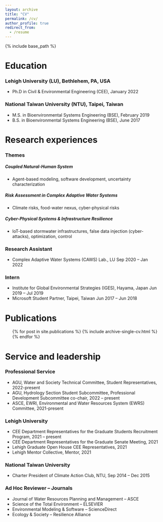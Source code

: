 ```yaml
---
layout: archive
title: "CV"
permalink: /cv/
author_profile: true
redirect_from:
  - /resume
---
```


{% include base_path %}

Education
======
### Lehigh University (LU), Bethlehem, PA, USA
* Ph.D in Civil & Environmental Engineering (CEE), January 2022

### National Taiwan University (NTU), Taipei, Taiwan
* M.S. in Bioenvironmental Systems Engineering (BSE), February 2019 
* B.S. in Bioenvironmental Systems Engineering (BSE), June 2017

Research experiences  
======                                                    
### Themes

##### Coupled Natural-Human System
* Agent-based modeling, software development, uncertainty characterization

##### Risk Assessment in Complex Adaptive Water Systems
* Climate risks, food-water nexus, cyber-physical risks

##### Cyber-Physical Systems & Infrastructure Resilience
* IoT-based stormwater infrastructures, false data injection (cyber-attacks), optimization, control

### Research Assistant    
* Complex Adaptive Water Systems (CAWS) Lab., LU  Sep 2020 – Jan 2022

### Intern      
* Institute for Global Environmental Strategies (IGES), Hayama, Japan   Jun 2019 – Jul 2019
* Microsoft Student Partner, Taipei, Taiwan Jun 2017 – Jun 2018


Publications
======
  <ul>{% for post in site.publications %}
    {% include archive-single-cv.html %}
  {% endfor %}</ul>

<!---
Talks
======
  <ul>{% for post in site.talks %}
    {% include archive-single-talk-cv.html %}
  {% endfor %}</ul>
  
Teaching
======
  <ul>{% for post in site.teaching %}
    {% include archive-single-cv.html %}
  {% endfor %}</ul>
-->

Service and leadership
======
### Professional Service
* AGU, Water and Society Technical Committee, Student Representatives, 2022-present
* AGU, Hydrology Section Student Subcommittee, Professional Development Subcommittee co-chair, 2022 – present
* ASCE, EWRI, Environmental and Water Resources System (EWRS) Committee, 2021-present

### Lehigh University
* CEE Department Representatives for the Graduate Students Recruitment Program, 2021 – present
* CEE Department Representatives for the Graduate Senate Meeting, 2021
* Lehigh Graduate Open House CEE Representatives, 2021
* Lehigh Mentor Collective, Mentor, 2021

### National Taiwan University
* Charter President of Climate Action Club, NTU, Sep 2014 – Dec 2015

### Ad Hoc Reviewer – Journals
* Journal of Water Resources Planning and Management – ASCE
* Science of the Total Environment – ELSEVIER
* Environmental Modeling & Software – ScienceDirect
* Ecology & Society – Resilience Alliance


